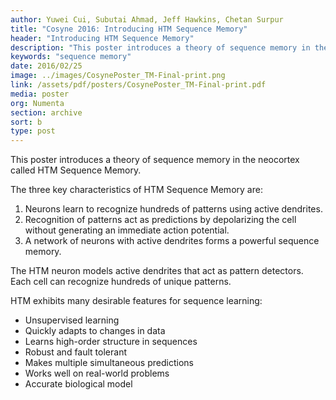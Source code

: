 ```yaml
---
author: Yuwei Cui, Subutai Ahmad, Jeff Hawkins, Chetan Surpur
title: "Cosyne 2016: Introducing HTM Sequence Memory"
header: "Introducing HTM Sequence Memory"
description: "This poster introduces a theory of sequence memory in the neocortex called HTM Sequence Memory. The three characteristics of HTM Sequence Memory are: 1) Neurons learn to recognize hundreds of patters; 2) Pattern recognition acts as predictions; and 3) a network of neurons forms a powerful sequence memory."
keywords: "sequence memory"
date: 2016/02/25
image: ../images/CosynePoster_TM-Final-print.png
link: /assets/pdf/posters/CosynePoster_TM-Final-print.pdf
media: poster
org: Numenta
section: archive
sort: b
type: post
---
```


This poster introduces a theory of sequence memory in the neocortex called HTM Sequence Memory.

The three key characteristics of HTM Sequence Memory are:

1. Neurons learn to recognize hundreds of patterns using active dendrites.
2. Recognition of patterns act as predictions by depolarizing the cell without generating an immediate
action potential.
3. A network of neurons with active dendrites forms a powerful sequence memory.

The HTM neuron models active dendrites that act as pattern detectors. Each cell can recognize hundreds of unique patterns.

HTM exhibits many desirable features for sequence learning:

- Unsupervised learning
- Quickly adapts to changes in data
- Learns high-order structure in sequences
- Robust and fault tolerant
- Makes multiple simultaneous predictions
- Works well on real-world problems
- Accurate biological model
